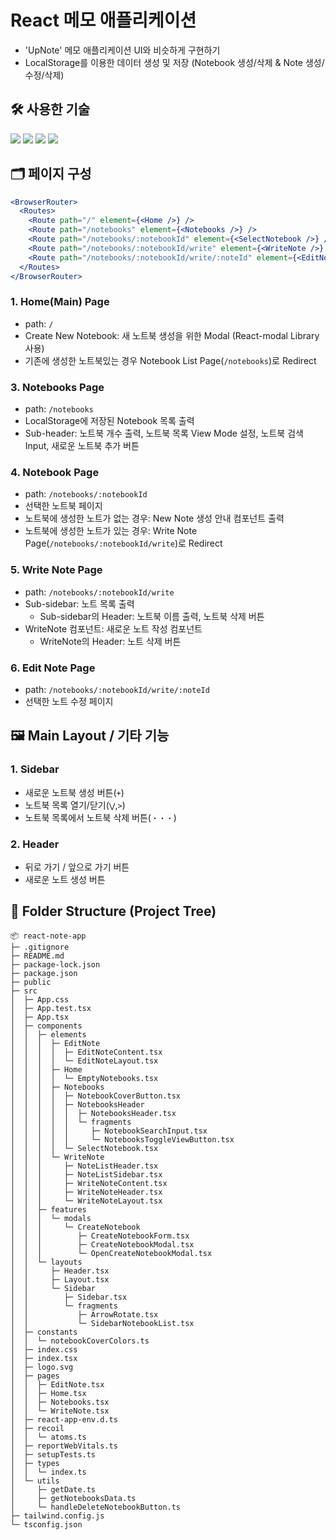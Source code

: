 # React 메모 애플리케이션

- 'UpNote' 메모 애플리케이션 UI와 비슷하게 구현하기
- LocalStorage를 이용한 데이터 생성 및 저장 (Notebook 생성/삭제 & Note 생성/수정/삭제)

## 🛠️ 사용한 기술

<div style={{ display: 'flex', flexDirection: 'row', flexWrap: 'wrap' }}>
  <img src="https://img.shields.io/badge/React-61DAFB?style=for-the-badge&logo=React&logoColor=black" />
  <img src="https://img.shields.io/badge/TypeScript-3178C6?style=for-the-badge&logo=TypeScript&logoColor=white" />
  <img src="https://img.shields.io/badge/Recoil-3578E5?style=for-the-badge&logo=Recoil&logoColor=white" />
  <img src="https://img.shields.io/badge/Tailwind CSS-06B6D4?style=for-the-badge&logo=Tailwind CSS&logoColor=white" />
</div>

## 🗂️ 페이지 구성

```jsx
<BrowserRouter>
  <Routes>
    <Route path="/" element={<Home />} />
    <Route path="/notebooks" element={<Notebooks />} />
    <Route path="/notebooks/:notebookId" element={<SelectNotebook />} />
    <Route path="/notebooks/:notebookId/write" element={<WriteNote />} />
    <Route path="/notebooks/:notebookId/write/:noteId" element={<EditNote />} />
  </Routes>
</BrowserRouter>
```

### 1. Home(Main) Page

- path: `/`
- Create New Notebook: 새 노트북 생성을 위한 Modal (React-modal Library 사용)
- 기존에 생성한 노트북있는 경우 Notebook List Page(`/notebooks`)로 Redirect

### 3. Notebooks Page

- path: `/notebooks`
- LocalStorage에 저장된 Notebook 목록 출력
- Sub-header: 노트북 개수 출력, 노트북 목록 View Mode 설정, 노트북 검색 Input, 새로운 노트북 추가 버튼

### 4. Notebook Page

- path: `/notebooks/:notebookId`
- 선택한 노트북 페이지
- 노트북에 생성한 노트가 없는 경우: New Note 생성 안내 컴포넌트 출력
- 노트북에 생성한 노트가 있는 경우: Write Note Page(`/notebooks/:notebookId/write`)로 Redirect

### 5. Write Note Page

- path: `/notebooks/:notebookId/write`
- Sub-sidebar: 노트 목록 출력
  - Sub-sidebar의 Header: 노트북 이름 출력, 노트북 삭제 버튼
- WriteNote 컴포넌트: 새로운 노트 작성 컴포넌트
  - WriteNote의 Header: 노트 삭제 버튼

### 6. Edit Note Page

- path: `/notebooks/:notebookId/write/:noteId`
- 선택한 노트 수정 페이지

## 🖼️ Main Layout / 기타 기능

### 1. Sidebar

- 새로운 노트북 생성 버튼(`+`)
- 노트북 목록 열기/닫기(`⋁`,`>`)
- 노트북 목록에서 노트북 삭제 버튼(`・・・`)

### 2. Header

- 뒤로 가기 / 앞으로 가기 버튼
- 새로운 노트 생성 버튼

## 📁 Folder Structure (Project Tree)

```
📦 react-note-app
├─ .gitignore
├─ README.md
├─ package-lock.json
├─ package.json
├─ public
├─ src
│  ├─ App.css
│  ├─ App.test.tsx
│  ├─ App.tsx
│  ├─ components
│  │  ├─ elements
│  │  │  ├─ EditNote
│  │  │  │  ├─ EditNoteContent.tsx
│  │  │  │  └─ EditNoteLayout.tsx
│  │  │  ├─ Home
│  │  │  │  └─ EmptyNotebooks.tsx
│  │  │  ├─ Notebooks
│  │  │  │  ├─ NotebookCoverButton.tsx
│  │  │  │  ├─ NotebooksHeader
│  │  │  │  │  ├─ NotebooksHeader.tsx
│  │  │  │  │  └─ fragments
│  │  │  │  │     ├─ NotebookSearchInput.tsx
│  │  │  │  │     └─ NotebooksToggleViewButton.tsx
│  │  │  │  └─ SelectNotebook.tsx
│  │  │  └─ WriteNote
│  │  │     ├─ NoteListHeader.tsx
│  │  │     ├─ NoteListSidebar.tsx
│  │  │     ├─ WriteNoteContent.tsx
│  │  │     ├─ WriteNoteHeader.tsx
│  │  │     └─ WriteNoteLayout.tsx
│  │  ├─ features
│  │  │  └─ modals
│  │  │     └─ CreateNotebook
│  │  │        ├─ CreateNotebookForm.tsx
│  │  │        ├─ CreateNotebookModal.tsx
│  │  │        └─ OpenCreateNotebookModal.tsx
│  │  └─ layouts
│  │     ├─ Header.tsx
│  │     ├─ Layout.tsx
│  │     └─ Sidebar
│  │        ├─ Sidebar.tsx
│  │        └─ fragments
│  │           ├─ ArrowRotate.tsx
│  │           └─ SidebarNotebookList.tsx
│  ├─ constants
│  │  └─ notebookCoverColors.ts
│  ├─ index.css
│  ├─ index.tsx
│  ├─ logo.svg
│  ├─ pages
│  │  ├─ EditNote.tsx
│  │  ├─ Home.tsx
│  │  ├─ Notebooks.tsx
│  │  └─ WriteNote.tsx
│  ├─ react-app-env.d.ts
│  ├─ recoil
│  │  └─ atoms.ts
│  ├─ reportWebVitals.ts
│  ├─ setupTests.ts
│  ├─ types
│  │  └─ index.ts
│  └─ utils
│     ├─ getDate.ts
│     ├─ getNotebooksData.ts
│     └─ handleDeleteNotebookButton.ts
├─ tailwind.config.js
└─ tsconfig.json
```
